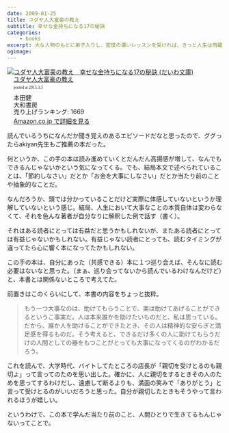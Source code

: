 ```yaml
---
date: 2009-01-25
title: ユダヤ人大富豪の教え
subtitle: 幸せな金持ちになる17の秘訣
categories: 
    - books
excerpt: 大な人物のもとに弟子入りし、密度の濃いレッスンを受ければ、きっと人生は飛躍的に変化する
ogimage:
---
```


<div class="azlink-box"><div class="azlink-image" style="float:left"><a href="http://www.amazon.co.jp/exec/obidos/ASIN/B00EXODAZG/warikiru-22/" name="azlinklink" target="_blank"><img src="https://images-na.ssl-images-amazon.com/images/I/41X9wt4Y05L._SL160_.jpg" alt="ユダヤ人大富豪の教え　幸せな金持ちになる17の秘訣 (だいわ文庫)" style="border:none" /></a></div><div class="azlink-info" style="float:left;margin-left:15px;line-height:120%"><div class="azlink-name" style="margin-bottom:10px;line-height:120%"><a href="http://www.amazon.co.jp/exec/obidos/ASIN/B00EXODAZG/warikiru-22/" name="azlinklink" target="_blank">ユダヤ人大富豪の教え</a><div class="azlink-powered-date" style="font-size:7pt;margin-top:5px;font-family:verdana;line-height:120%">posted at 2015.3.3</div></div><div class="azlink-detail">本田健<br />大和書房<br />売り上げランキング: 1669<br /></div><div class="azlink-link" style="margin-top:5px"><a href="http://www.amazon.co.jp/exec/obidos/ASIN/B00EXODAZG/warikiru-22/" target="_blank">Amazon.co.jp で詳細を見る</a></div></div><div class="azlink-footer" style="clear:left"></div></div>


読んでいるうちになんだか聞き覚えのあるエピソードだなと思ったので、ググったらakiyan先生もご推薦の本だった。

何というか、この手の本は読み進めていくとだんだん高揚感が増して、なんでもできるんじゃないかという気になってくる。でも、結局本文で述べられていることは、「節約しなさい」だとか「お金を大事にしなさい」だとか当たり前のことや抽象的なことだ。

なんだろうか、頭では分かっていることだけど実際に体感していないというか理解していないという感じ。結局、人生において大事なことの本質自体は変わらなくて、それを色んな著者が自分なりに解釈した例で話す（書く）。

それはある読者にとっては有益だと思うかもしれないが、またある読者にとっては有益じゃないかもしれない。有益じゃない読者にとっても、読むタイミングが違ってたら心に響く本になってたかもしれない。

この手の本は、自分にあった（共感できる）本に１つ巡り会えば、そんなに読む必要はないなと思った。（まぁ、巡り会ってないから読んでいるわけなんだけど）と、本書とは関係ないところで考えてた。

前置きはこのくらいにして、本書の内容をちょっと抜粋。

> もう一つ大事なのは、助けてもらうことで、実は助けてあげることができるというこ事実だ。人は本来誰かを助けたいものだと、私は思っている。だから、誰か人を助けることができたとき、その人は精神的な安らぎと満足感を得るものだ。そう考えると、できるだけ多くの人に助けてもらうだけの人間としての器をもつことがとっても大事になってくるのがわかるだろう。

これを読んで、大学時代、バイトしてたところの店長が「親切を受けとるのも親切よ」って言ってのたのを思い出した。確かに、人に親切をするときその人のためを思ってするわけだし、遠慮して断るよりも、満面の笑みで「ありがとう」と言って受けとるのがいいだろうと思った。自分が親切したときもそうやって言われるほうが嬉しい。

というわけで、この本で学んだ当たり前のこと、人間ひとりで生きてるもんじゃないってことで。
